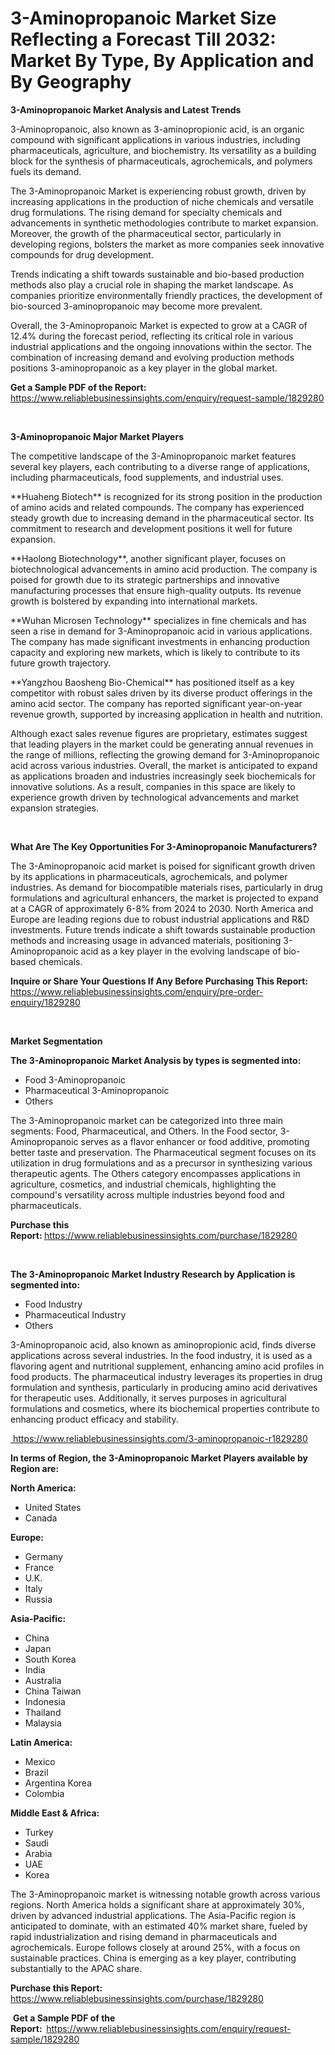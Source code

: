 <p><h1>3-Aminopropanoic Market Size Reflecting a Forecast Till 2032: Market By Type, By Application and By Geography</h1></p><p><strong>3-Aminopropanoic Market Analysis and Latest Trends</strong></p>
<p><p>3-Aminopropanoic, also known as 3-aminopropionic acid, is an organic compound with significant applications in various industries, including pharmaceuticals, agriculture, and biochemistry. Its versatility as a building block for the synthesis of pharmaceuticals, agrochemicals, and polymers fuels its demand.</p><p>The 3-Aminopropanoic Market is experiencing robust growth, driven by increasing applications in the production of niche chemicals and versatile drug formulations. The rising demand for specialty chemicals and advancements in synthetic methodologies contribute to market expansion. Moreover, the growth of the pharmaceutical sector, particularly in developing regions, bolsters the market as more companies seek innovative compounds for drug development.</p><p>Trends indicating a shift towards sustainable and bio-based production methods also play a crucial role in shaping the market landscape. As companies prioritize environmentally friendly practices, the development of bio-sourced 3-aminopropanoic may become more prevalent.</p><p>Overall, the 3-Aminopropanoic Market is expected to grow at a CAGR of 12.4% during the forecast period, reflecting its critical role in various industrial applications and the ongoing innovations within the sector. The combination of increasing demand and evolving production methods positions 3-aminopropanoic as a key player in the global market.</p></p>
<p><strong>Get a Sample PDF of the Report:&nbsp;</strong> <a href="https://www.reliablebusinessinsights.com/enquiry/request-sample/1829280?utm_campaign=1119&utm_medium=2&utm_source=Github&utm_content=ia&utm_term=19042025&utm_id=3-aminopropanoic">https://www.reliablebusinessinsights.com/enquiry/request-sample/1829280</a></p>
<p>&nbsp;</p>
<p><strong>3-Aminopropanoic Major Market Players</strong></p>
<p><p>The competitive landscape of the 3-Aminopropanoic market features several key players, each contributing to a diverse range of applications, including pharmaceuticals, food supplements, and industrial uses. </p><p>**Huaheng Biotech** is recognized for its strong position in the production of amino acids and related compounds. The company has experienced steady growth due to increasing demand in the pharmaceutical sector. Its commitment to research and development positions it well for future expansion.</p><p>**Haolong Biotechnology**, another significant player, focuses on biotechnological advancements in amino acid production. The company is poised for growth due to its strategic partnerships and innovative manufacturing processes that ensure high-quality outputs. Its revenue growth is bolstered by expanding into international markets.</p><p>**Wuhan Microsen Technology** specializes in fine chemicals and has seen a rise in demand for 3-Aminopropanoic acid in various applications. The company has made significant investments in enhancing production capacity and exploring new markets, which is likely to contribute to its future growth trajectory.</p><p>**Yangzhou Baosheng Bio-Chemical** has positioned itself as a key competitor with robust sales driven by its diverse product offerings in the amino acid sector. The company has reported significant year-on-year revenue growth, supported by increasing application in health and nutrition.</p><p>Although exact sales revenue figures are proprietary, estimates suggest that leading players in the market could be generating annual revenues in the range of millions, reflecting the growing demand for 3-Aminopropanoic acid across various industries. Overall, the market is anticipated to expand as applications broaden and industries increasingly seek biochemicals for innovative solutions. As a result, companies in this space are likely to experience growth driven by technological advancements and market expansion strategies.</p></p>
<p>&nbsp;</p>
<p><strong>What Are The Key Opportunities For 3-Aminopropanoic Manufacturers?</strong></p>
<p><p>The 3-Aminopropanoic acid market is poised for significant growth driven by its applications in pharmaceuticals, agrochemicals, and polymer industries. As demand for biocompatible materials rises, particularly in drug formulations and agricultural enhancers, the market is projected to expand at a CAGR of approximately 6-8% from 2024 to 2030. North America and Europe are leading regions due to robust industrial applications and R&D investments. Future trends indicate a shift towards sustainable production methods and increasing usage in advanced materials, positioning 3-Aminopropanoic acid as a key player in the evolving landscape of bio-based chemicals.</p></p>
<p><strong>Inquire or Share Your Questions If Any Before Purchasing This Report:</strong> <a href="https://www.reliablebusinessinsights.com/enquiry/pre-order-enquiry/1829280?utm_campaign=1119&utm_medium=2&utm_source=Github&utm_content=ia&utm_term=19042025&utm_id=3-aminopropanoic">https://www.reliablebusinessinsights.com/enquiry/pre-order-enquiry/1829280</a></p>
<p>&nbsp;</p>
<p><strong>Market Segmentation</strong></p>
<p><strong>The 3-Aminopropanoic Market Analysis by types is segmented into:</strong></p>
<p><ul><li>Food 3-Aminopropanoic</li><li>Pharmaceutical 3-Aminopropanoic</li><li>Others</li></ul></p>
<p><p>The 3-Aminopropanoic market can be categorized into three main segments: Food, Pharmaceutical, and Others. In the Food sector, 3-Aminopropanoic serves as a flavor enhancer or food additive, promoting better taste and preservation. The Pharmaceutical segment focuses on its utilization in drug formulations and as a precursor in synthesizing various therapeutic agents. The Others category encompasses applications in agriculture, cosmetics, and industrial chemicals, highlighting the compound's versatility across multiple industries beyond food and pharmaceuticals.</p></p>
<p><strong>Purchase this Report:&nbsp;</strong><a href="https://www.reliablebusinessinsights.com/purchase/1829280?utm_campaign=1119&utm_medium=2&utm_source=Github&utm_content=ia&utm_term=19042025&utm_id=3-aminopropanoic">https://www.reliablebusinessinsights.com/purchase/1829280</a></p>
<p>&nbsp;</p>
<p><strong>The 3-Aminopropanoic Market Industry Research by Application is segmented into:</strong></p>
<p><ul><li>Food Industry</li><li>Pharmaceutical Industry</li><li>Others</li></ul></p>
<p><p>3-Aminopropanoic acid, also known as aminopropionic acid, finds diverse applications across several industries. In the food industry, it is used as a flavoring agent and nutritional supplement, enhancing amino acid profiles in food products. The pharmaceutical industry leverages its properties in drug formulation and synthesis, particularly in producing amino acid derivatives for therapeutic uses. Additionally, it serves purposes in agricultural formulations and cosmetics, where its biochemical properties contribute to enhancing product efficacy and stability.</p></p>
<p><a href="https://www.reliablebusinessinsights.com/3-aminopropanoic-r1829280?utm_campaign=1119&utm_medium=2&utm_source=Github&utm_content=ia&utm_term=19042025&utm_id=3-aminopropanoic">&nbsp;https://www.reliablebusinessinsights.com/3-aminopropanoic-r1829280</a></p>
<p><strong>In terms of Region, the 3-Aminopropanoic Market Players available by Region are:</strong></p>
<p>
    <p> <strong> North America: </strong>
        <ul>
            <li>United States</li>
            <li>Canada</li>
        </ul>
        </p> 
    <p> <strong> Europe: </strong>
        <ul>
            <li>Germany</li>
            <li>France</li>
            <li>U.K.</li>
            <li>Italy</li>
            <li>Russia</li>
        </ul>
        </p> 
    <p> <strong> Asia-Pacific: </strong>
        <ul>
            <li>China</li>
            <li>Japan</li>
            <li>South Korea</li>
            <li>India</li>
            <li>Australia</li>
            <li>China Taiwan</li>
            <li>Indonesia</li>
            <li>Thailand</li>
            <li>Malaysia</li>
        </ul>
        </p> 
    <p> <strong> Latin America: </strong>
        <ul>
            <li>Mexico</li>
            <li>Brazil</li>
            <li>Argentina Korea</li>
            <li>Colombia</li>
        </ul>
        </p> 
    <p> <strong> Middle East & Africa: </strong>
        <ul>
            <li>Turkey</li>
            <li>Saudi</li>
            <li>Arabia</li>
            <li>UAE</li>
            <li>Korea</li>
        </ul>
    </p>
    </p>
<p><p>The 3-Aminopropanoic market is witnessing notable growth across various regions. North America holds a significant share at approximately 30%, driven by advanced industrial applications. The Asia-Pacific region is anticipated to dominate, with an estimated 40% market share, fueled by rapid industrialization and rising demand in pharmaceuticals and agrochemicals. Europe follows closely at around 25%, with a focus on sustainable practices. China is emerging as a key player, contributing substantially to the APAC share.</p></p>
<p><strong>Purchase this Report: </strong><a href="https://www.reliablebusinessinsights.com/purchase/1829280?utm_campaign=1119&utm_medium=2&utm_source=Github&utm_content=ia&utm_term=19042025&utm_id=3-aminopropanoic">https://www.reliablebusinessinsights.com/purchase/1829280</a></p>
<p>&nbsp;<strong>Get a Sample PDF of the Report:&nbsp;&nbsp;</strong><a href="https://www.reliablebusinessinsights.com/enquiry/request-sample/1829280?utm_campaign=1119&utm_medium=2&utm_source=Github&utm_content=ia&utm_term=19042025&utm_id=3-aminopropanoic">https://www.reliablebusinessinsights.com/enquiry/request-sample/1829280</a></p>
<p><strong></strong></p>
<p><p></p><p></p><p></p></p>